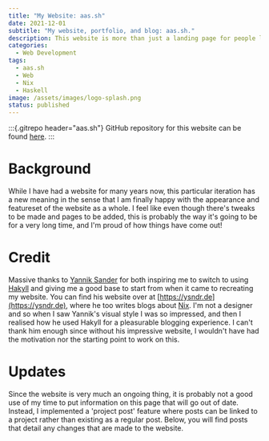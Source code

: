 ```yaml
---
title: "My Website: aas.sh"
date: 2021-12-01
subtitle: "My website, portfolio, and blog: aas.sh."
description: This website is more than just a landing page for people looking to contact me, it's a trophy cabinet for all of my digital achievements, it's a canvas for thinking out loud and a place for me to tinker.
categories: 
  - Web Development
tags: 
  - aas.sh
  - Web
  - Nix
  - Haskell
image: /assets/images/logo-splash.png
status: published
---
```


:::{.gitrepo header="aas.sh"}
GitHub repository for this website can be found [here](https://github.com/Ashe/ashe.github.io).
:::

# Background

While I have had a website for many years now, this particular iteration has a new meaning in the sense that I am finally happy with the appearance and featureset of the website as a whole. I feel like even though there's tweaks to be made and pages to be added, this is probably the way it's going to be for a very long time, and I'm proud of how things have come out!

# Credit

Massive thanks to [Yannik Sander](https://ysndr.de) for both inspiring me to switch to using [Hakyll](https://jaspervdj.be/hakyll/) and giving me a good base to start from when it came to recreating my website. You can find his website over at [https://ysndr.de](https://ysndr.de), where he too writes blogs about [Nix](https://nixos.org/). I'm not a designer and so when I saw Yannik's visual style I was so impressed, and then I realised how he used Hakyll for a pleasurable blogging experience. I can't thank him enough since without his impressive website, I wouldn't have had the motivation nor the starting point to work on this.

# Updates

Since the website is very much an ongoing thing, it is probably not a good use of my time to put information on this page that will go out of date. Instead, I implemented a 'project post' feature where posts can be linked to a project rather than existing as a regular post. Below, you will find posts that detail any changes that are made to the website.
